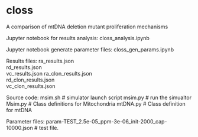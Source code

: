 # closs
A comparison of mtDNA deletion mutant proliferation mechanisms

Jupyter notebook for results analysis:
    closs_analysis.ipynb  

Jupyter notebook generate parameter files:
    closs_gen_params.ipynb

Results files:
    ra_results.json       
    rd_results.json       
    vc_results.json
    ra_clon_results.json  
    rd_clon_results.json  
    vc_clon_results.json

Source code:
    msim.sh  # simulator launch script 
    msim.py  # run the simualtor
    Msim.py  # Class definitions for Mitochondria
    mtDNA.py # Class definition for mtDNA

Parameter files:
    param-TEST_2.5e-05_ppm-3e-06_init-2000_cap-10000.json   # test file.



